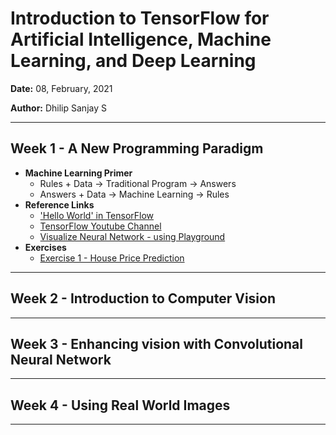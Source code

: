 # Introduction to TensorFlow for Artificial Intelligence, Machine Learning, and Deep Learning

**Date:** 08, February, 2021

**Author:** Dhilip Sanjay S

---

## Week 1 - A New Programming Paradigm
- **Machine Learning Primer**
    - Rules + Data -> Traditional Program -> Answers
    - Answers + Data -> Machine Learning -> Rules
- **Reference Links**
    - ['Hello World' in TensorFlow](https://colab.sandbox.google.com/github/lmoroney/dlaicourse/blob/master/Course%201%20-%20Part%202%20-%20Lesson%202%20-%20Notebook.ipynb)
    - [TensorFlow Youtube Channel](https://www.youtube.com/tensorflow)
    - [Visualize Neural Network - using Playground](http://playground.tensorflow.org/)
- **Exercises**
    - [Exercise 1 - House Price Prediction](Exercise_1_House_Prices_Question.ipynb)

---

## Week 2 - Introduction to Computer Vision

---

## Week 3 - Enhancing vision with Convolutional Neural Network

---

## Week 4 - Using Real World Images

---

